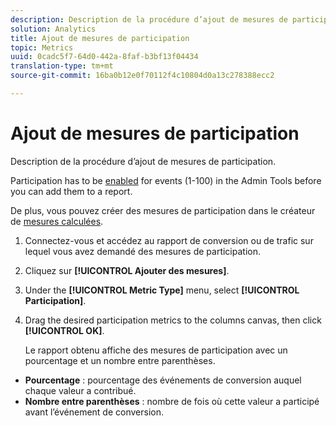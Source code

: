```yaml
---
description: Description de la procédure d’ajout de mesures de participation.
solution: Analytics
title: Ajout de mesures de participation
topic: Metrics
uuid: 0cadc5f7-64d0-442a-8faf-b3bf13f04434
translation-type: tm+mt
source-git-commit: 16ba0b12e0f70112f4c10804d0a13c278388ecc2

---
```



# Ajout de mesures de participation

Description de la procédure d’ajout de mesures de participation.

Participation has to be [enabled](/help/components/c-variables/c-metrics/metrics-participation.md) for events (1-100) in the Admin Tools before you can add them to a report.

De plus, vous pouvez créer des mesures de participation dans le créateur de [mesures calculées](https://marketing.adobe.com/resources/help/en_US/analytics/calcmetrics/participation_metric.html).

1. Connectez-vous et accédez au rapport de conversion ou de trafic sur lequel vous avez demandé des mesures de participation.
1. Cliquez sur **[!UICONTROL Ajouter des mesures]**.
1. Under the **[!UICONTROL Metric Type]** menu, select **[!UICONTROL Participation]**.
1. Drag the desired participation metrics to the columns canvas, then click **[!UICONTROL OK]**.

   Le rapport obtenu affiche des mesures de participation avec un pourcentage et un nombre entre parenthèses.

* **Pourcentage** : pourcentage des événements de conversion auquel chaque valeur a contribué.
* **Nombre entre parenthèses** : nombre de fois où cette valeur a participé avant l’événement de conversion.

